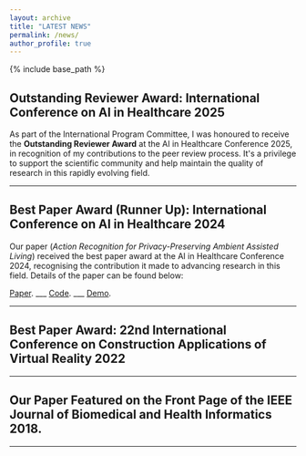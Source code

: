 ```yaml
---
layout: archive
title: "LATEST NEWS"
permalink: /news/
author_profile: true
---
```


{% include base_path %}

## Outstanding Reviewer Award: International Conference on AI in Healthcare 2025

As part of the International Program Committee, I was honoured to receive the **Outstanding Reviewer Award** at the AI in Healthcare Conference 2025, in recognition of my contributions to the peer review process. It's a privilege to support the scientific community and help maintain the quality of research in this rapidly evolving field.

---

## Best Paper Award (Runner Up): International Conference on AI in Healthcare 2024
Our paper (*Action Recognition for Privacy-Preserving Ambient Assisted Living*) received the best paper award at the AI in Healthcare Conference 2024, recognising the contribution it made to advancing research in this field. Details of the paper can be found below:

[Paper](https://doi.org/10.1007/978-3-031-67285-9_15).  ___ [Code](https://github.com/Gbouna/TD-GDSCN).  ___ [Demo](https://www.youtube.com/watch?v=FExfkhTpHJA).  

---

## Best Paper Award: 22nd International Conference on Construction Applications of Virtual Reality 2022



---

## Our Paper Featured on the Front Page of the IEEE Journal of Biomedical and Health Informatics 2018.


---
